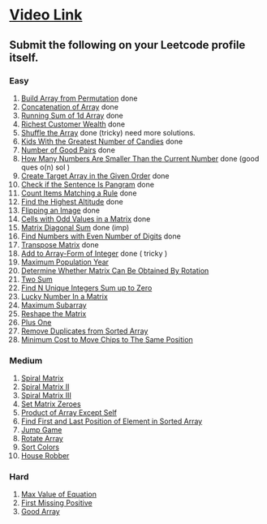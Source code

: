 # [Video Link](https://youtu.be/n60Dn0UsbEk)

## Submit the following on your Leetcode profile itself.

### Easy
1. [Build Array from Permutation](https://leetcode.com/problems/build-array-from-permutation/)   done
2. [Concatenation of Array](https://leetcode.com/problems/concatenation-of-array/) done
3. [Running Sum of 1d Array](https://leetcode.com/problems/running-sum-of-1d-array/) done
4. [Richest Customer Wealth](https://leetcode.com/problems/richest-customer-wealth/)  done
5. [Shuffle the Array](https://leetcode.com/problems/shuffle-the-array/)  done (tricky) need more solutions.
6. [Kids With the Greatest Number of Candies](https://leetcode.com/problems/kids-with-the-greatest-number-of-candies/) done
7. [Number of Good Pairs](https://leetcode.com/problems/number-of-good-pairs/) done
8. [How Many Numbers Are Smaller Than the Current Number](https://leetcode.com/problems/how-many-numbers-are-smaller-than-the-current-number/) done (good ques o(n) sol )
9. [Create Target Array in the Given Order](https://leetcode.com/problems/create-target-array-in-the-given-order/) done
10. [Check if the Sentence Is Pangram](https://leetcode.com/problems/check-if-the-sentence-is-pangram/) done
11. [Count Items Matching a Rule](https://leetcode.com/problems/count-items-matching-a-rule/) done
12. [Find the Highest Altitude](https://leetcode.com/problems/find-the-highest-altitude/) done
13. [Flipping an Image](https://leetcode.com/problems/flipping-an-image/) done
14. [Cells with Odd Values in a Matrix](https://leetcode.com/problems/cells-with-odd-values-in-a-matrix/) done
15. [Matrix Diagonal Sum](https://leetcode.com/problems/matrix-diagonal-sum/) done (imp)
16. [Find Numbers with Even Number of Digits](https://leetcode.com/problems/find-numbers-with-even-number-of-digits/) done
17. [Transpose Matrix](https://leetcode.com/problems/transpose-matrix/) done
18. [Add to Array-Form of Integer](https://leetcode.com/problems/add-to-array-form-of-integer/) done ( tricky )
19. [Maximum Population Year](https://leetcode.com/problems/maximum-population-year/)
20. [Determine Whether Matrix Can Be Obtained By Rotation](https://leetcode.com/problems/determine-whether-matrix-can-be-obtained-by-rotation/)
21. [Two Sum](https://leetcode.com/problems/two-sum/)
22. [Find N Unique Integers Sum up to Zero](https://leetcode.com/problems/find-n-unique-integers-sum-up-to-zero/)
23. [Lucky Number In a Matrix](https://leetcode.com/problems/lucky-numbers-in-a-matrix/)
24. [Maximum Subarray](https://leetcode.com/problems/maximum-subarray/)
25. [Reshape the Matrix](https://leetcode.com/problems/reshape-the-matrix/)
26. [Plus One](https://leetcode.com/problems/plus-one/)
27. [Remove Duplicates from Sorted Array](https://leetcode.com/problems/remove-duplicates-from-sorted-array/)
28. [Minimum Cost to Move Chips to The Same Position](https://leetcode.com/problems/minimum-cost-to-move-chips-to-the-same-position/)

### Medium
1. [Spiral Matrix](https://leetcode.com/problems/spiral-matrix/)
2. [Spiral Matrix II](https://leetcode.com/problems/spiral-matrix-ii/)
3. [Spiral Matrix III](https://leetcode.com/problems/spiral-matrix-iii/)
4. [Set Matrix Zeroes](https://leetcode.com/problems/set-matrix-zeroes/)
5. [Product of Array Except Self](https://leetcode.com/problems/product-of-array-except-self/)
6. [Find First and Last Position of Element in Sorted Array](https://leetcode.com/problems/find-first-and-last-position-of-element-in-sorted-array/)
7. [Jump Game](https://leetcode.com/problems/jump-game/)
8. [Rotate Array](https://leetcode.com/problems/rotate-array/)
9. [Sort Colors](https://leetcode.com/problems/sort-colors/)
10. [House Robber](https://leetcode.com/problems/house-robber/)

### Hard
1. [Max Value of Equation](https://leetcode.com/problems/max-value-of-equation/)
2. [First Missing Positive](https://leetcode.com/problems/first-missing-positive/)
3. [Good Array](https://leetcode.com/problems/check-if-it-is-a-good-array/)
